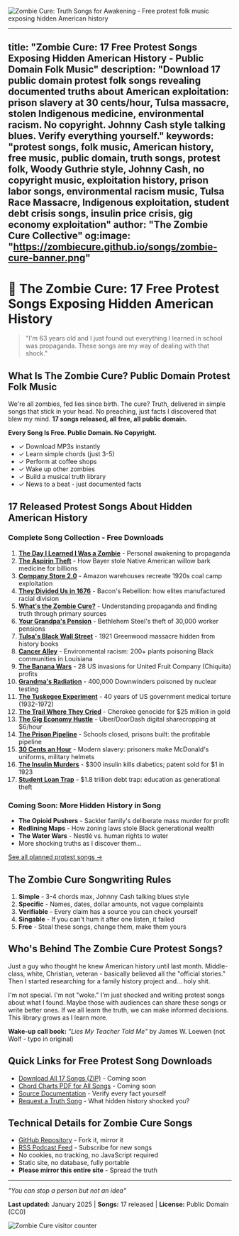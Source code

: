 <meta charset="UTF-8">
<meta name="viewport" content="width=device-width, initial-scale=1.0">
<meta property="og:title" content="Zombie Cure: 17 Free Protest Songs Exposing Hidden American History" />
<meta property="og:description" content="Download public domain folk songs revealing documented exploitation: prison slavery, stolen Indigenous knowledge, environmental racism. No copyright. Verify everything." />
<meta property="og:image" content="https://zombiecure.github.io/songs/zombie-cure-banner.jpg" />
<meta property="og:url" content="https://zombiecure.github.io/songs/" />
<meta property="og:type" content="website" />
<meta name="twitter:card" content="summary_large_image" />
<meta name="twitter:title" content="Zombie Cure: Free Protest Songs About American Exploitation" />
<meta name="twitter:description" content="17 public domain folk songs exposing Tulsa massacre, prison labor, insulin price murders & more hidden history. Download free." />
<link rel="canonical" href="https://zombiecure.github.io/songs/" />
<script type="application/ld+json">
{
  "@context": "https://schema.org",
  "@type": "MusicAlbum",
  "name": "Zombie Cure: Truth Songs for Awakening",
  "description": "17 public domain protest songs exposing hidden American history",
  "datePublished": "2025-01-15",
  "genre": ["Protest Folk", "Talking Blues", "Acoustic Folk"],
  "albumProductionType": "StudioAlbum",
  "albumRelease": {
    "@type": "AlbumRelease",
    "releaseOf": {"@id": "#album"},
    "format": "DigitalFormat"
  },
  "byArtist": {
    "@type": "Person",
    "name": "The Zombie Cure Collective"
  },
  "copyrightHolder": {
    "@type": "Organization",
    "name": "Public Domain"
  },
  "license": "https://creativecommons.org/publicdomain/zero/1.0/"
}
</script>

![Zombie Cure: Truth Songs for Awakening - Free protest folk music exposing hidden American history](./zombie-cure-banner.png)

---
title: "Zombie Cure: 17 Free Protest Songs Exposing Hidden American History - Public Domain Folk Music"
description: "Download 17 public domain protest folk songs revealing documented truths about American exploitation: prison slavery at 30 cents/hour, Tulsa massacre, stolen Indigenous medicine, environmental racism. No copyright. Johnny Cash style talking blues. Verify everything yourself."
keywords: "protest songs, folk music, American history, free music, public domain, truth songs, protest folk, Woody Guthrie style, Johnny Cash, no copyright music, exploitation history, prison labor songs, environmental racism music, Tulsa Race Massacre, Indigenous exploitation, student debt crisis songs, insulin price crisis, gig economy exploitation"
author: "The Zombie Cure Collective"
og:image: "https://zombiecure.github.io/songs/zombie-cure-banner.png"
---

# 🧟 The Zombie Cure: 17 Free Protest Songs Exposing Hidden American History

> "I'm 63 years old and I just found out everything I learned in school was propaganda. These songs are my way of dealing with that shock."

## What Is The Zombie Cure? Public Domain Protest Folk Music

We're all zombies, fed lies since birth. The cure? Truth, delivered in simple songs that stick in your head. No preaching, just facts I discovered that blew my mind. **17 songs released, all free, all public domain.**

**Every Song Is Free. Public Domain. No Copyright.**
- ✓ Download MP3s instantly
- ✓ Learn simple chords (just 3-5)
- ✓ Perform at coffee shops
- ✓ Wake up other zombies
- ✓ Build a musical truth library
- ✓ News to a beat - just documented facts

## 17 Released Protest Songs About Hidden American History

### Complete Song Collection - Free Downloads

1. **[The Day I Learned I Was a Zombie](./001-zombie-awakening/)** - Personal awakening to propaganda
2. **[The Aspirin Theft](./002-aspirin-theft/)** - How Bayer stole Native American willow bark medicine for billions
3. **[Company Store 2.0](./003-company-store/)** - Amazon warehouses recreate 1920s coal camp exploitation
4. **[They Divided Us in 1676](./004-they-divided-us/)** - Bacon's Rebellion: how elites manufactured racial division
5. **[What's the Zombie Cure?](./005-zombie-cure/)** - Understanding propaganda and finding truth through primary sources
6. **[Your Grandpa's Pension](./006-grandpas-pension/)** - Bethlehem Steel's theft of 30,000 worker pensions
7. **[Tulsa's Black Wall Street](./007-black-wall-street/)** - 1921 Greenwood massacre hidden from history books
8. **[Cancer Alley](./008-cancer-alley/)** - Environmental racism: 200+ plants poisoning Black communities in Louisiana
9. **[The Banana Wars](./009-banana-wars/)** - 28 US invasions for United Fruit Company (Chiquita) profits
10. **[Grandma's Radiation](./010-grandmas-radiation/)** - 400,000 Downwinders poisoned by nuclear testing
11. **[The Tuskegee Experiment](./011-tuskegee-experiment/)** - 40 years of US government medical torture (1932-1972)
12. **[The Trail Where They Cried](./012-trail-of-tears/)** - Cherokee genocide for $25 million in gold
13. **[The Gig Economy Hustle](./013-gig-economy/)** - Uber/DoorDash digital sharecropping at $6/hour
14. **[The Prison Pipeline](./014-prison-pipeline/)** - Schools closed, prisons built: the profitable pipeline
15. **[30 Cents an Hour](./015-prison-labor/)** - Modern slavery: prisoners make McDonald's uniforms, military helmets
16. **[The Insulin Murders](./016-insulin-murders/)** - $300 insulin kills diabetics; patent sold for $1 in 1923
17. **[Student Loan Trap](./017-student-loan-trap/)** - $1.8 trillion debt trap: education as generational theft

### Coming Soon: More Hidden History in Song
- **The Opioid Pushers** - Sackler family's deliberate mass murder for profit
- **Redlining Maps** - How zoning laws stole Black generational wealth
- **The Water Wars** - Nestlé vs. human rights to water
- More shocking truths as I discover them...

[See all planned protest songs →](./song-list.md)

## The Zombie Cure Songwriting Rules

1. **Simple** - 3-4 chords max, Johnny Cash talking blues style
2. **Specific** - Names, dates, dollar amounts, not vague complaints
3. **Verifiable** - Every claim has a source you can check yourself
4. **Singable** - If you can't hum it after one listen, it failed
5. **Free** - Steal these songs, change them, make them yours

## Who's Behind The Zombie Cure Protest Songs?

Just a guy who thought he knew American history until last month. Middle-class, white, Christian, veteran - basically believed all the "official stories." Then I started researching for a family history project and... holy shit.

I'm not special. I'm not "woke." I'm just shocked and writing protest songs about what I found. Maybe those with audiences can share these songs or write better ones. If we all learn the truth, we can make informed decisions. This library grows as I learn more. 

**Wake-up call book:** *"Lies My Teacher Told Me"* by James W. Loewen (not Wolf - typo in original)

## Quick Links for Free Protest Song Downloads

- [Download All 17 Songs (ZIP)](#) - Coming soon
- [Chord Charts PDF for All Songs](#) - Coming soon
- [Source Documentation](./sources/) - Verify every fact yourself
- [Request a Truth Song](https://github.com/zombiecure/songs/issues) - What hidden history shocked you?

## Technical Details for Zombie Cure Songs

- [GitHub Repository](https://github.com/zombiecure/songs) - Fork it, mirror it
- [RSS Podcast Feed](./feed.xml) - Subscribe for new songs
- No cookies, no tracking, no JavaScript required
- Static site, no database, fully portable
- **Please mirror this entire site** - Spread the truth

---

*"You can stop a person but not an idea"*

**Last updated:** January 2025 | **Songs:** 17 released | **License:** Public Domain (CC0)

![Zombie Cure visitor counter](https://hits.seeyoufarm.com/api/count/incr/badge.svg?url=https%3A%2F%2Fzombiecure.github.io%2Fsongs&count_bg=%23555555&title_bg=%23555555&title=zombies+awakened&edge_flat=false)
